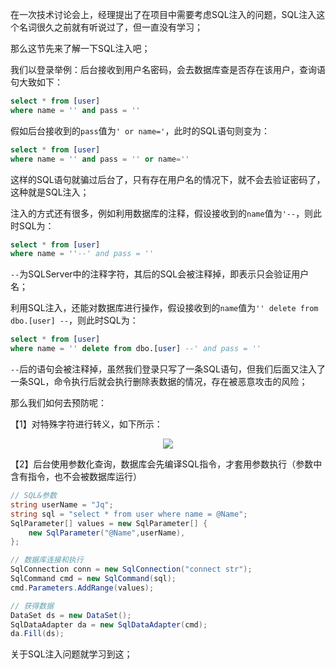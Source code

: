 在一次技术讨论会上，经理提出了在项目中需要考虑SQL注入的问题，SQL注入这个名词很久之前就有听说过了，但一直没有学习；

那么这节先来了解一下SQL注入吧；

我们以登录举例：后台接收到用户名密码，会去数据库查是否存在该用户，查询语句大致如下：
```sql
select * from [user]
where name = '' and pass = ''
```

假如后台接收到的`pass`值为`' or name='`，此时的SQL语句则变为：
```sql
select * from [user]
where name = '' and pass = '' or name=''
```

这样的SQL语句就骗过后台了，只有存在用户名的情况下，就不会去验证密码了，这种就是SQL注入；

注入的方式还有很多，例如利用数据库的注释，假设接收到的`name`值为`'--`，则此时SQL为：
```sql
select * from [user]
where name = ''--' and pass = ''
```

`--`为SQLServer中的注释字符，其后的SQL会被注释掉，即表示只会验证用户名；

利用SQL注入，还能对数据库进行操作，假设接收到的`name`值为`'' delete from dbo.[user] --`，则此时SQL为：
```sql
select * from [user]
where name = '' delete from dbo.[user] --' and pass = ''
```

`--`后的语句会被注释掉，虽然我们登录只写了一条SQL语句，但我们后面又注入了一条SQL，命令执行后就会执行删除表数据的情况，存在被恶意攻击的风险；


那么我们如何去预防呢：

【1】对特殊字符进行转义，如下所示：
<div align='center'>

![](https://jquil.github.io/file/markdown/note/171/img/4c585fea60e7a3cccb750d2aaf029f2f.png)
</div>


【2】后台使用参数化查询，数据库会先编译SQL指令，才套用参数执行（参数中含有指令，也不会被数据库运行）
```csharp
// SQL&参数
string userName = "Jq";
string sql = "select * from user where name = @Name";
SqlParameter[] values = new SqlParameter[] {
    new SqlParameter("@Name",userName),
};

// 数据库连接和执行
SqlConnection conn = new SqlConnection("connect str");
SqlCommand cmd = new SqlCommand(sql);
cmd.Parameters.AddRange(values);

// 获得数据
DataSet ds = new DataSet();
SqlDataAdapter da = new SqlDataAdapter(cmd);
da.Fill(ds);
```


关于SQL注入问题就学习到这；
